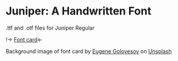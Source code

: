 # Juniper: A Handwritten Font
.ttf and .otf files for Juniper Regular

!-> [Font card](https://raw.githubusercontent.com/leojamesstrong/juniper-font/main/Juniper%20Font%20Card.png)<-

Background image of font card by [Eugene Golovesov](https://unsplash.com/@eugene_golovesov) on [Unsplash](https://unsplash.com/)
  
